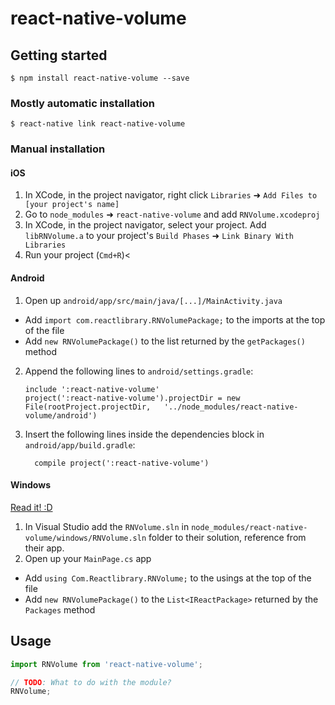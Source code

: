 
# react-native-volume

## Getting started

`$ npm install react-native-volume --save`

### Mostly automatic installation

`$ react-native link react-native-volume`

### Manual installation


#### iOS

1. In XCode, in the project navigator, right click `Libraries` ➜ `Add Files to [your project's name]`
2. Go to `node_modules` ➜ `react-native-volume` and add `RNVolume.xcodeproj`
3. In XCode, in the project navigator, select your project. Add `libRNVolume.a` to your project's `Build Phases` ➜ `Link Binary With Libraries`
4. Run your project (`Cmd+R`)<

#### Android

1. Open up `android/app/src/main/java/[...]/MainActivity.java`
  - Add `import com.reactlibrary.RNVolumePackage;` to the imports at the top of the file
  - Add `new RNVolumePackage()` to the list returned by the `getPackages()` method
2. Append the following lines to `android/settings.gradle`:
  	```
  	include ':react-native-volume'
  	project(':react-native-volume').projectDir = new File(rootProject.projectDir, 	'../node_modules/react-native-volume/android')
  	```
3. Insert the following lines inside the dependencies block in `android/app/build.gradle`:
  	```
      compile project(':react-native-volume')
  	```

#### Windows
[Read it! :D](https://github.com/ReactWindows/react-native)

1. In Visual Studio add the `RNVolume.sln` in `node_modules/react-native-volume/windows/RNVolume.sln` folder to their solution, reference from their app.
2. Open up your `MainPage.cs` app
  - Add `using Com.Reactlibrary.RNVolume;` to the usings at the top of the file
  - Add `new RNVolumePackage()` to the `List<IReactPackage>` returned by the `Packages` method


## Usage
```javascript
import RNVolume from 'react-native-volume';

// TODO: What to do with the module?
RNVolume;
```
  